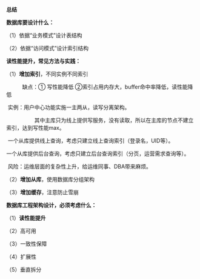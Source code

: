 **总结**

**数据库要设计什么：**

 （1）依据“业务模式”设计表结构

 （2）依据“访问模式”设计索引结构

 

**读性能提升，常见方法与实践：**

 （1）**增加索引**，不同实例不同索引

　　　缺点：① 写性能降低 ②索引占用内存大，buffer命中率降低，读性能降低

​     实例：用户中心功能实施一主两从，读写分离架构。

　　　　　 其中主库只为线上提供写服务，没有读取，所以在主库的节点不建立索引，达到写性能max。

​           一个从库提供线上查询，考虑只建立线上查询索引（登录名，UID等）。

​           一个从库提供后台查询，考虑只建立后台查询索引（分页，运营需求查询等）。

​     风险：运维层面的复杂性上升，给运维同事、DBA带来麻烦。

 （2）**增加从库**，使用数据库分组架构

 （3）**增加缓存**，注意防止雪崩

 

**数据库工程架构设计，必须考虑什么：**

 （1）**读性能提升**

 （2）高可用

 （3）一致性保障

 （4）扩展性

 （5）垂直拆分